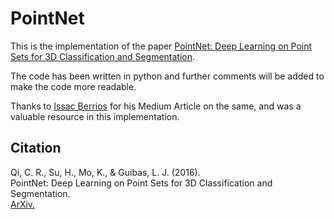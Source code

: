 # PointNet
This is the implementation of the paper [PointNet: Deep Learning on Point Sets for 3D Classification and Segmentation](https://arxiv.org/abs/1612.00593).  

The code has been written in python and further comments will be added to make the code more readable.  

Thanks to [Issac Berrios](https://medium.com/@itberrios6) for his Medium Article on the same, and was a valuable resource in this implementation.

## Citation
Qi, C. R., Su, H., Mo, K., & Guibas, L. J. (2016). 
<br>
PointNet: Deep Learning on Point Sets for 3D Classification and Segmentation.
<br>
[ArXiv.](https://arxiv.org/abs/1612.00593) 
